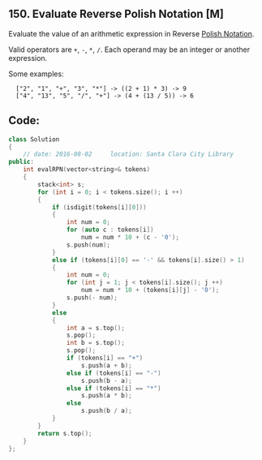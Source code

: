 ## 150. Evaluate Reverse Polish Notation [M]
Evaluate the value of an arithmetic expression in Reverse [Polish Notation](https://en.wikipedia.org/wiki/Reverse_Polish_notation).

Valid operators are `+`, `-`, `*`, `/`. Each operand may be an integer or another expression.

Some examples:
```
  ["2", "1", "+", "3", "*"] -> ((2 + 1) * 3) -> 9
  ["4", "13", "5", "/", "+"] -> (4 + (13 / 5)) -> 6
```

## Code:
```c++
class Solution 
{
    // date: 2016-08-02     location: Santa Clara City Library
public:
    int evalRPN(vector<string>& tokens) 
    {
        stack<int> s;
        for (int i = 0; i < tokens.size(); i ++)
        {
            if (isdigit(tokens[i][0]))
            {
                int num = 0;
                for (auto c : tokens[i])
                    num = num * 10 + (c - '0');
                s.push(num);
            }
            else if (tokens[i][0] == '-' && tokens[i].size() > 1)
            {
                int num = 0;
                for (int j = 1; j < tokens[i].size(); j ++)
                    num = num * 10 + (tokens[i][j] - '0');
                s.push(- num);
            }
            else
            {
                int a = s.top();
                s.pop();
                int b = s.top();
                s.pop();
                if (tokens[i] == "+")
                    s.push(a + b);
                else if (tokens[i] == "-")
                    s.push(b - a);
                else if (tokens[i] == "*")
                    s.push(a * b);
                else
                    s.push(b / a);
            }
        }
        return s.top();
    }
};
```
